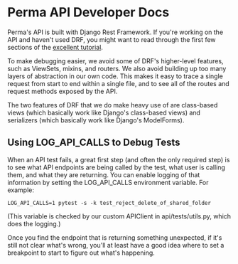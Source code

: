 Perma API Developer Docs
========================

Perma's API is built with Django Rest Framework. If you're working on the API and haven't used DRF, you might want to
read through the first few sections of the [excellent tutorial](http://www.django-rest-framework.org/tutorial/1-serialization/).

To make debugging easier, we avoid some of DRF's higher-level features, such as ViewSets, mixins, and routers.
We also avoid building up too many layers of abstraction in our own code. This makes it easy to trace a single request
from start to end within a single file, and to see all of the routes and request methods exposed by the API.

The two features of DRF that we do make heavy use of are class-based views (which basically work like Django's class-based
views) and serializers (which basically work like Django's ModelForms).

Using LOG_API_CALLS to Debug Tests
----------------------------------

When an API test fails, a great first step (and often the only required step) is to see what API endpoints are being
called by the test, what user is calling them, and what they are returning.  You can enable logging of that information
by setting the LOG_API_CALLS environment variable. For example:

    LOG_API_CALLS=1 pytest -s -k test_reject_delete_of_shared_folder

(This variable is checked by our custom APIClient in api/tests/utils.py, which does the logging.)

Once you find the endpoint that is returning something unexpected, if it's still not clear what's wrong, you'll at least
have a good idea where to set a breakpoint to start to figure out what's happening.
